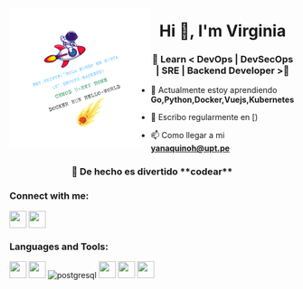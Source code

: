 <p align='center'><img align="left" width='250' height='250' src="https://github.com/virginiayjd7/VirginiaYJD7/blob/main/src/assets/logo.png" />
<h1 align="center">Hi 👋, I'm Virginia </h1>
<h3 align="center">🐛 Learn < DevOps | DevSecOps | SRE | Backend Developer >🎲</h3>

- 💙 Actualmente estoy aprendiendo **Go,Python,Docker,Vuejs,Kubernetes**

- 📝 Escribo regularmente en [)

- 📫 Como llegar a mi **yanaquinoh@upt.pe**

<h3 align="center"> 🚀 De hecho es divertido **codear** </h3>

<h3 align="left">Connect with me:</h3>
<p align="left">
<a href="https://www.linkedin.com/in/virginiayjd7/" target="blank"><img align="center" src="https://api.iconify.design/ion:social-linkedin-outline.svg?color=%23174be8"height="30" width="30" /></a>
<a href="https://twitter.com/VirginiaYJD7" target="blank"><img align="center" src="https://api.iconify.design/ion:social-twitter-outline.svg?color=%23174be8" height="30" width="30" /></a>
<h3 align="left">Languages and Tools:</h3>
<p align="left">
<img src="https://api.iconify.design/vscode-icons:file-type-python.svg"  width="30" height="30"/>  
<img src="https://api.iconify.design/vscode-icons:file-type-go.svg"  width="30" height="30"/> 
<img src="https://api.iconify.design/logos:postgresql.svg" alt="postgresql"  height="30"/> 
<img src="https://api.iconify.design/vscode-icons:file-type-vue.svg"  width="30" height="30"/>  
<img src="https://code.iconify.design/iconify-icon/1.0.1/iconify-icon.min.js"  width="30" height="30"/> 
<img src="https://api.iconify.design/vscode-icons:file-type-docker2.svg"  width="30" height="30"/> 
  <iconify-icon icon="logos:debian"></iconify-icon>
</p>

